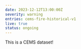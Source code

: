 ```yaml
---
date: 2023-12-12T13:00:00Z
severity: warning
entries: cems-fire-historical-v1
live: true
status: ongoing
---
```

 
This is a CEMS dataset!
